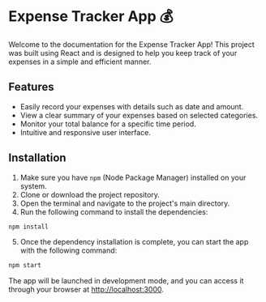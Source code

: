 # Expense Tracker App 💰

Welcome to the documentation for the Expense Tracker App! This project was built using React and is designed to help you keep track of your expenses in a simple and efficient manner.

## Features

- Easily record your expenses with details such as date and amount.
- View a clear summary of your expenses based on selected categories.
- Monitor your total balance for a specific time period.
- Intuitive and responsive user interface.

## Installation

1. Make sure you have `npm` (Node Package Manager) installed on your system.
2. Clone or download the project repository.
3. Open the terminal and navigate to the project's main directory.
4. Run the following command to install the dependencies:

```bash
npm install
```

5. Once the dependency installation is complete, you can start the app with the following command:

```bash
npm start
```

The app will be launched in development mode, and you can access it through your browser at [http://localhost:3000](http://localhost:3000).
